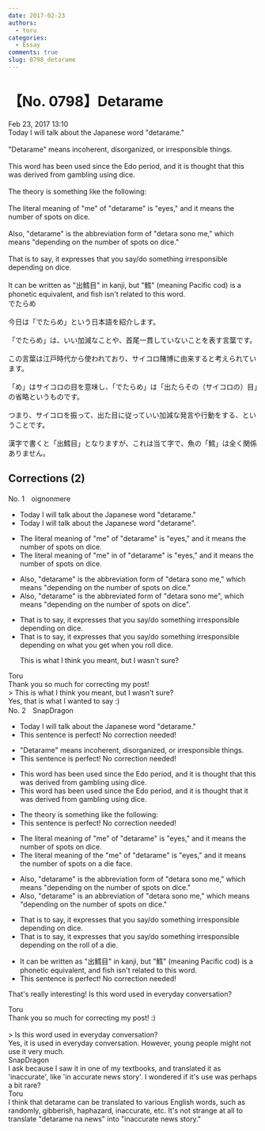 ```yaml
---
date: 2017-02-23
authors:
  - toru
categories:
  - Essay
comments: true
slug: 0798_detarame
---
```


# 【No. 0798】Detarame
<div class="date">Feb 23, 2017 13:10</div>
<div id="post"><div id="body_show_ori">
Today I will talk about the Japanese word "detarame."<br/><br/>"Detarame" means incoherent, disorganized, or irresponsible things.<br/><br/>This word has been used since the Edo period, and it is thought that this was derived from gambling using dice.<br/><br/>The theory is something like the following:<br/><br/>The literal meaning of "me" of "detarame" is "eyes," and it means the number of spots on dice.<br/><br/>Also, "detarame" is the abbreviation form of "detara sono me," which means "depending on the number of spots on dice."<br/><br/>That is to say, it expresses that you say/do something irresponsible depending on dice.<br/><br/>It can be written as "出鱈目" in kanji, but "鱈" (meaning Pacific cod) is a phonetic equivalent, and fish isn't related to this word.
</div></div>

<!-- more -->

<div id="post_ja"><div id="body_show_mo">
でたらめ<br/><br/>今日は「でたらめ」という日本語を紹介します。<br/><br/>「でたらめ」は、いい加減なことや、首尾一貫していないことを表す言葉です。<br/><br/>この言葉は江戸時代から使われており、サイコロ賭博に由来すると考えられています。<br/><br/>「め」はサイコロの目を意味し、「でたらめ」は「出たらその（サイコロの）目」の省略というものです。<br/><br/>つまり、サイコロを振って、出た目に従っていい加減な発言や行動をする、ということです。<br/><br/>漢字で書くと「出鱈目」となりますが、これは当て字で、魚の「鱈」は全く関係ありません。
</div></div>

## Corrections (2)
<div id="block"><div class="first_name"> No. 1　<span class="just_name">oignonmere</span></div><div id="block2">
<ul class="correction_field">
<li class="incorrect">Today I will talk about the Japanese word "detarame."</li>
<li class="corrected correct">
Today I will talk about the Japanese word "detarame<span class="f_blue">"</span>.
</li>
</ul>
<ul class="correction_field">
<li class="incorrect">The literal meaning of "me" of "detarame" is "eyes," and it means the number of spots on dice.</li>
<li class="corrected correct">
The literal meaning of "me" <span class="f_blue">in </span><span class="sline">of </span>"detarame" is "eyes," and it means the number of spots on dice.
</li>
</ul>
<ul class="correction_field">
<li class="incorrect">Also, "detarame" is the abbreviation form of "detara sono me," which means "depending on the number of spots on dice."</li>
<li class="corrected correct">
Also, "detarame" is the abbreviat<span class="f_blue">ed</span> form of "detara sono me<span class="f_blue">"</span>, which means "depending on the number of spots on dice<span class="f_blue">"</span>.
</li>
</ul>
<ul class="correction_field">
<li class="incorrect">That is to say, it expresses that you say/do something irresponsible depending on dice.</li>
<li class="corrected correct">
That is to say, it expresses that you say/do something irresponsible depending on<span class="f_blue"> what you get when you roll </span>dice.
<p class="correction_comment">This is what I think you meant, but I wasn't sure?</p>
</li>
</ul>
</div><div class="name"><span class="just_name">Toru</span><br>
Thank you so much for correcting my post!<br/>&gt; This is what I think you meant, but I wasn't sure?<br/>Yes, that is what I wanted to say :)
</div>
</div>
<div id="block"><div class="first_name"> No. 2　<span class="just_name">SnapDragon</span></div><div id="block2">
<ul class="correction_field">
<li class="incorrect">Today I will talk about the Japanese word "detarame."</li>
<li class="corrected perfect">This sentence is perfect! No correction needed!</li>
</ul>
<ul class="correction_field">
<li class="incorrect">"Detarame" means incoherent, disorganized, or irresponsible things.</li>
<li class="corrected perfect">This sentence is perfect! No correction needed!</li>
</ul>
<ul class="correction_field">
<li class="incorrect">This word has been used since the Edo period, and it is thought that this was derived from gambling using dice.</li>
<li class="corrected correct">
This word has been used since the Edo period, and it is thought that <span class="f_red">it</span> was derived from gambling using dice.
</li>
</ul>
<ul class="correction_field">
<li class="incorrect">The theory is something like the following:</li>
<li class="corrected perfect">This sentence is perfect! No correction needed!</li>
</ul>
<ul class="correction_field">
<li class="incorrect">The literal meaning of "me" of "detarame" is "eyes," and it means the number of spots on dice.</li>
<li class="corrected correct">
The literal meaning of <span class="f_blue">the</span> "me" of "detarame" is "eyes," and it means the number of spots on <span class="f_blue">a die face</span>.
</li>
</ul>
<ul class="correction_field">
<li class="incorrect">Also, "detarame" is the abbreviation form of "detara sono me," which means "depending on the number of spots on dice."</li>
<li class="corrected correct">
Also, "detarame" is <span class="f_blue">an abbreviation </span>of "detara sono me," which means "depending on the number of spots on dice."
</li>
</ul>
<ul class="correction_field">
<li class="incorrect">That is to say, it expresses that you say/do something irresponsible depending on dice.</li>
<li class="corrected correct">
That is to say, it expresses that you say/do something irresponsible depending on <span class="f_blue">the roll of a die</span>.
</li>
</ul>
<ul class="correction_field">
<li class="incorrect">It can be written as "出鱈目" in kanji, but "鱈" (meaning Pacific cod) is a phonetic equivalent, and fish isn't related to this word.</li>
<li class="corrected perfect">This sentence is perfect! No correction needed!</li>
</ul>
<p class="comment_small">
 That's really interesting! Is this word used in everyday conversation?
</p>

</div><div class="name"><span class="just_name">Toru</span><br>
Thank you so much for correcting my post! :)<br/><br/>&gt; Is this word used in everyday conversation?<br/>Yes, it is used in everyday conversation. However, young people might not use it very much.
</div>
<div class="name"><span class="just_name">SnapDragon</span><br>
I ask because I saw it in one of my textbooks, and translated it as 'inaccurate', like 'in accurate news story'. I wondered if it's use was perhaps a bit rare?
</div>
<div class="name"><span class="just_name">Toru</span><br>
I think that detarame can be translated to various English words, such as randomly, gibberish, haphazard, inaccurate, etc. It's not strange at all to translate "detarame na news" into "inaccurate news story."
</div>
</div>
